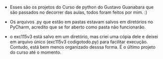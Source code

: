  - Esses são os projetos do Curso de python do Gustavo Guanabara que são passados no decorrer das aulas, todos foram feitos por mim. :)
   
 - Os arquivos .py que estão em pastas estavam salvos em diretórios no PyCharm, acredito que se for aberto como pasta não funcionarão.
   
 - o exc115v3 está salvo em um diretório, mas criei uma cópia dele e deixei em arquivo único (exc115v3 codigotodo.py) para facilitar execução. Contudo, está bem menos organizado desssa forma. É o último projeto do curso até o momento.
